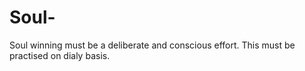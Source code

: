 # Soul-
Soul winning must be a deliberate and conscious effort. This must be practised on dialy basis.
